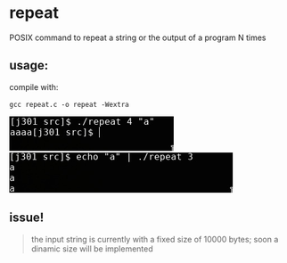 # repeat
POSIX command to repeat a string or the output of a program N times

## usage:
compile with:
```
gcc repeat.c -o repeat -Wextra
```
<img src="img/normal.jpg">
<img src="img/pipe.jpg">

## issue!
> the input string is currently with a fixed size of 10000 bytes; soon a dinamic size will be implemented 
